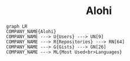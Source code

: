 <h1 align="center">Alohi</h1>

```mermaid
graph LR
COMPANY_NAME{Alohi}
COMPANY_NAME ---> U{Users} ---> UN[9]
COMPANY_NAME ---> R{Repositories} ---> RN[64]
COMPANY_NAME ---> G{Gists} ---> GN[26]
COMPANY_NAME ---> ML{Most Used<br>Languages}
```
